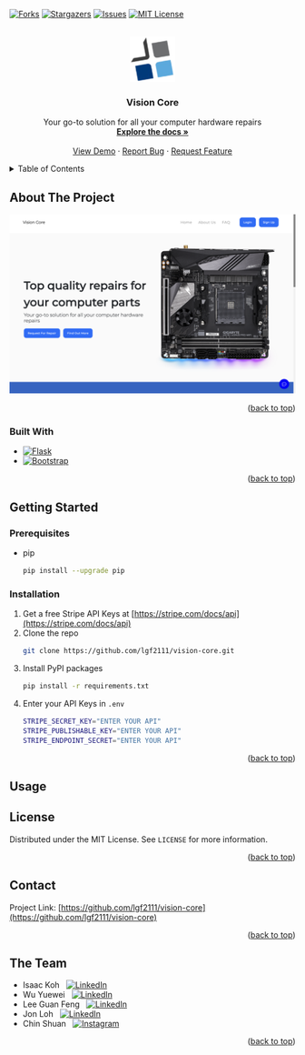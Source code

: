 <!-- Improved compatibility of back to top link: See: https://github.com/othneildrew/Best-README-Template/pull/73 -->

<a name="readme-top"></a>

<!--
*** Thanks for checking out the Best-README-Template. If you have a suggestion
*** that would make this better, please fork the repo and create a pull request
*** or simply open an issue with the tag "enhancement".
*** Don't forget to give the project a star!
*** Thanks again! Now go create something AMAZING! :D
-->

<!-- PROJECT SHIELDS -->
<!--
*** I'm using markdown "reference style" links for readability.
*** Reference links are enclosed in brackets [ ] instead of parentheses ( ).
*** See the bottom of this document for the declaration of the reference variables
*** for contributors-url, forks-url, etc. This is an optional, concise syntax you may use.
*** https://www.markdownguide.org/basic-syntax/#reference-style-links
-->

[![Forks][forks-shield]][forks-url]
[![Stargazers][stars-shield]][stars-url]
[![Issues][issues-shield]][issues-url]
[![MIT License][license-shield]][license-url]

<!-- [![LinkedIn][linkedin-shield]][linkedin-url] -->

<!-- PROJECT LOGO -->
<br />
<div align="center">
  <a href="https://github.com/lgf2111/vision-core">
    <img src="images/logo.png" alt="Logo" width="80" height="80">
  </a>

<h3 align="center">Vision Core</h3>

  <p align="center">
    Your go-to solution for all your computer hardware repairs
    <br />
    <a href="https://github.com/lgf2111/vision-core"><strong>Explore the docs »</strong></a>
    <br />
    <br />
    <a href="https://github.com/lgf2111/vision-core">View Demo</a>
    ·
    <a href="https://github.com/lgf2111/vision-core/issues">Report Bug</a>
    ·
    <a href="https://github.com/lgf2111/vision-core/issues">Request Feature</a>
  </p>
</div>

<!-- TABLE OF CONTENTS -->
<details>
  <summary>Table of Contents</summary>
  <ol>
    <li>
      <a href="#about-the-project">About The Project</a>
      <ul>
        <li><a href="#built-with">Built With</a></li>
      </ul>
    </li>
    <li>
      <a href="#getting-started">Getting Started</a>
      <ul>
        <li><a href="#prerequisites">Prerequisites</a></li>
        <li><a href="#installation">Installation</a></li>
      </ul>
    </li>
    <!-- <li><a href="#usage">Usage</a></li> -->
    <!-- <li><a href="#roadmap">Roadmap</a></li> -->
    <!-- <li><a href="#contributing">Contributing</a></li> -->
    <li><a href="#license">License</a></li>
    <li><a href="#contact">Contact</a></li>
    <li><a href="#the-team">The Team</a></li>
  </ol>
</details>

<!-- ABOUT THE PROJECT -->

## About The Project

[![Product Name Screen Shot][product-screenshot]](https://example.com)

<!-- Here's a blank template to get started: To avoid retyping too much info. Do a search and replace with your text editor for the following: `lgf2111`, `vision-core`, `LeeGuanFeng4`, `lee-guan-feng`, `gmail`, `lgf2111`, `Vision Core`, `Your go-to solution for all your computer hardware repairs` -->

<p align="right">(<a href="#readme-top">back to top</a>)</p>

### Built With

- [![Flask][flask]][flask-url]
- [![Bootstrap][bootstrap.com]][bootstrap-url]
<!-- - [![JQuery][jquery.com]][jquery-url] -->

<p align="right">(<a href="#readme-top">back to top</a>)</p>

<!-- GETTING STARTED -->

## Getting Started

<!-- This is an example of how you may give instructions on setting up your project locally. -->
<!-- To get a local copy up and running follow these simple example steps. -->

### Prerequisites

<!-- This is an example of how to list things you need to use the software and how to install them. -->

- pip
  ```sh
  pip install --upgrade pip
  ```

### Installation

1. Get a free Stripe API Keys at [https://stripe.com/docs/api](https://stripe.com/docs/api)
2. Clone the repo
   ```sh
   git clone https://github.com/lgf2111/vision-core.git
   ```
3. Install PyPI packages
   ```sh
   pip install -r requirements.txt
   ```
4. Enter your API Keys in `.env`
   ```sh
   STRIPE_SECRET_KEY="ENTER YOUR API"
   STRIPE_PUBLISHABLE_KEY="ENTER YOUR API"
   STRIPE_ENDPOINT_SECRET="ENTER YOUR API"
   ```

<p align="right">(<a href="#readme-top">back to top</a>)</p>

<!-- USAGE EXAMPLES -->

## Usage

<!--
Use this space to show useful examples of how a project can be used. Additional screenshots, code examples and demos work well in this space. You may also link to more resources.

_For more examples, please refer to the [Documentation](https://example.com)_

<p align="right">(<a href="#readme-top">back to top</a>)</p> -->

<!-- ROADMAP -->

<!-- ## Roadmap

- [ ] Feature 1
- [ ] Feature 2
- [ ] Feature 3
  - [ ] Nested Feature

See the [open issues](https://github.com/lgf2111/vision-core/issues) for a full list of proposed features (and known issues).

<p align="right">(<a href="#readme-top">back to top</a>)</p> -->

<!-- CONTRIBUTING -->

<!-- ## Contributing

Contributions are what make the open source community such an amazing place to learn, inspire, and create. Any contributions you make are **greatly appreciated**.

If you have a suggestion that would make this better, please fork the repo and create a pull request. You can also simply open an issue with the tag "enhancement".
Don't forget to give the project a star! Thanks again!

1. Fork the Project
2. Create your Feature Branch (`git checkout -b feature/AmazingFeature`)
3. Commit your Changes (`git commit -m 'Add some AmazingFeature'`)
4. Push to the Branch (`git push origin feature/AmazingFeature`)
5. Open a Pull Request

<p align="right">(<a href="#readme-top">back to top</a>)</p> -->

<!-- LICENSE -->

## License

Distributed under the MIT License. See `LICENSE` for more information.

<p align="right">(<a href="#readme-top">back to top</a>)</p>

<!-- CONTACT -->

## Contact

<!-- lgf2111 - [@LeeGuanFeng4](https://twitter.com/LeeGuanFeng4) - lgf2111@gmail.com -->

Project Link: [https://github.com/lgf2111/vision-core](https://github.com/lgf2111/vision-core)

<p align="right">(<a href="#readme-top">back to top</a>)</p>

<!-- ACKNOWLEDGMENTS -->

## The Team

- Isaac Koh
  &nbsp;
  [![LinkedIn][linkedin-shield]](https://www.linkedin.com/in/isaac-koh-bb6b32210/)
- Wu Yuewei
  &nbsp;
  [![LinkedIn][linkedin-shield]](https://www.linkedin.com/in/wu-yuewei/)
- Lee Guan Feng
  &nbsp;
  [![LinkedIn][linkedin-shield]](https://www.linkedin.com/in/lee-guan-feng/)
- Jon Loh
  &nbsp;
  [![LinkedIn][linkedin-shield]](https://www.linkedin.com/in/jon-loh/)
- Chin Shuan
  &nbsp;
  [![Instagram][instagram-shield]](https://www.instagram.com/chinshuan.cchan/)

<p align="right">(<a href="#readme-top">back to top</a>)</p>

<!-- MARKDOWN LINKS & IMAGES -->
<!-- https://www.markdownguide.org/basic-syntax/#reference-style-links -->

[contributors-shield]: https://img.shields.io/github/contributors/lgf2111/vision-core.svg?style=for-the-badge
[contributors-url]: https://github.com/lgf2111/vision-core/graphs/contributors
[forks-shield]: https://img.shields.io/github/forks/lgf2111/vision-core.svg?style=for-the-badge
[forks-url]: https://github.com/lgf2111/vision-core/network/members
[stars-shield]: https://img.shields.io/github/stars/lgf2111/vision-core.svg?style=for-the-badge
[stars-url]: https://github.com/lgf2111/vision-core/stargazers
[issues-shield]: https://img.shields.io/github/issues/lgf2111/vision-core.svg?style=for-the-badge
[issues-url]: https://github.com/lgf2111/vision-core/issues

<!-- [license-shield]: https://img.shields.io/github/license/lgf2111/vision-core.svg?style=for-the-badge -->

[license-shield]: https://img.shields.io/badge/license-MIT-green?style=for-the-badge
[license-url]: https://github.com/lgf2111/vision-core/blob/main/LICENSE
[linkedin-shield]: https://img.shields.io/badge/-LinkedIn-black.svg?style=for-the-badge&logo=linkedin&colorB=555
[instagram-shield]: https://img.shields.io/static/v1?style=for-the-badge&message=Instagram&color=E4405F&logo=Instagram&logoColor=FFFFFF&label=
[product-screenshot]: images/screenshot.png
[flask]: https://img.shields.io/static/v1?style=for-the-badge&message=Flask&color=000000&logo=Flask&logoColor=FFFFFF&label=
[flask-url]: https://flask.palletsprojects.com/
[bootstrap.com]: https://img.shields.io/badge/Bootstrap-563D7C?style=for-the-badge&logo=bootstrap&logoColor=white
[bootstrap-url]: https://getbootstrap.com
